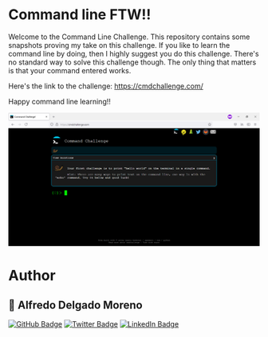 # Command line FTW!!
Welcome to the Command Line Challenge. This repository contains some snapshots proving my take on this challenge. If you like to learn the command line by doing, then I highly suggest you do this challenge. There's no standard way to solve this challenge though. The only thing that matters is that your command entered works.

Here's the link to the challenge: https://cmdchallenge.com/

Happy command line learning!!

<img src="./img/Command_challenge_snapshot.png" alt="Command_challenge_snapshot.png" width="800"/>

# Author <a name="author"></a>

## 👤 Alfredo Delgado Moreno

[![GitHub Badge](https://img.shields.io/badge/GitHub-100000?style=for-the-badge&logo=github&logoColor=white)](https://github.com/AlfredPianist/) [![Twitter Badge](https://img.shields.io/badge/Twitter-1DA1F2?style=for-the-badge&logo=twitter&logoColor=white)](https://twitter.com/Alfred_Pianist) [![LinkedIn Badge](https://img.shields.io/badge/LinkedIn-0077B5?style=for-the-badge&logo=linkedin&logoColor=white)](https://www.linkedin.com/in/alfredo-delgado-moreno-75b65290/)

